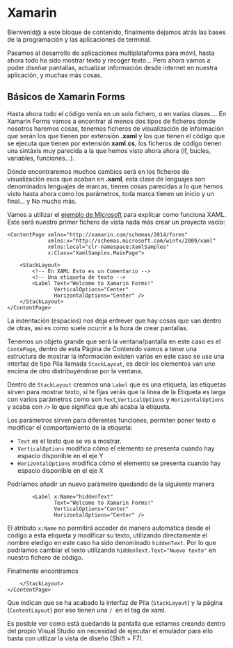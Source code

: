 # Xamarin
Bienvenid@ a este bloque de contenido, finalmente dejamos atrás las bases de la programación y las aplicaciones de terminal.

Pasamos al desarrollo de aplicaciones multiplataforma para móvil, hasta ahora todo ha sido mostrar texto y recoger texto... Pero ahora vamos a poder diseñar pantallas, actualizar información desde internet en nuestra aplicación, y muchas más cosas.


## Básicos de Xamarin Forms

Hasta ahora todo el código venía en un solo fichero, o en varias clases.... En Xamarin Forms vamos a encontrar al menos dos tipos de ficheros donde nosotros haremos cosas, tenemos ficheros de visualización de información que serán los que tienen por extensión **.xaml** y los que tienen el código que se ejecuta que tienen por extensión **xaml.cs**, los ficheros de código tienen una sintáxis muy parecida a la que hemos visto ahora ahora (if, bucles, variables, funciones...).

Dónde encontraremos muchos cambios será en los ficheros de visualización esos que acaban en   **.xaml**, esta clase de lenguajes son denominados lenguajes de marcas, tienen cosas parecidas a lo que hemos visto hasta ahora como los parámetros, toda marca tienen un inicio y un final... y No mucho más.

Vamos a utilizar el [ejemplo de Microsoft](https://docs.microsoft.com/es-es/xamarin/xamarin-forms/xaml/xaml-basics/get-started-with-xaml?tabs=windows ) para explicar como funciona XAML. Este será nuestro primer fichero de vista nada más crear un proyecto vacío:

```xaml
<ContentPage xmlns="http://xamarin.com/schemas/2014/forms"
             xmlns:x="http://schemas.microsoft.com/winfx/2009/xaml"
             xmlns:local="clr-namespace:XamlSamples"
             x:Class="XamlSamples.MainPage">

    <StackLayout>
        <!-- En XAML Esto es un Comentario -->
        <!-- Una etiqueta de texto -->
        <Label Text="Welcome to Xamarin Forms!"
               VerticalOptions="Center"
               HorizontalOptions="Center" />
    </StackLayout>
</ContentPage>
```

La indentación (espacios) nos deja entrever que hay cosas que van dentro de otras, así es como suele ocurrir a la hora de crear pantallas. 

Tenemos un objeto grande que será la ventana/pantalla en este caso es el ```ContePage```, dentro de esta Página de Contenido vamos a tener una estructura de mostrar la información existen varias en este caso se usa una interfaz de tipo Pila llamada ``StackLayout``, es decir los elementos van uno encima de otro distribuyéndose por la ventana.

Dentro de ``StackLayout`` creamos una ``Label`` que es una etiqueta, las etiquetas sirven para mostrar texto, si te fijas verás que la línea de la Etiqueta es larga con varios parámetros como son `Text`,`VerticalOptions` y `HorizontalOptions` y acaba con `/>` lo que significa que ahí acaba la etiqueta.

Los parámetros sirven para diferentes funciones, permiten poner texto o modificar el comportamiento de la etiqueta:

* `Text` es el texto que se va a mostrar.
* `VerticalOptions`   modifica cómo el elemento se presenta cuando hay espacio disponible en el eje Y 
* `HorizontalOptions`    modifica cómo el elemento se presenta cuando hay espacio disponible en el eje X

Podríamos añadir un nuevo parámetro quedando de la siguiente manera
```xaml
        <Label x:Name="hiddenText"
			   Text="Welcome to Xamarin Forms!"
               VerticalOptions="Center"
               HorizontalOptions="Center" />
```
El atributo ```x:Name``` no permitirá acceder de manera automática desde el código a esta etiqueta y modificar su texto, utilizando directamente el nombre eledigo en este caso ha sido denominado ```hiddenText```. 
Por lo que podríamos cambiar el texto utilizando ```hiddenText.Text="Nuevo texto"``` en nuestro fichero de código.

Finalmente encontramos 

```xaml
    </StackLayout>
</ContentPage>
```

Que indican que se ha acabado la interfaz de Pila (`StackLayout`) y la página (`ContentLayout`) por eso tienen una `/ `en el tag de xaml.

Es posible ver como está quedando la pantalla que estamos creando dentro del propio Visual Studio sin necesidad de ejecutar el emulador para ello basta con utilizar la vista de diseño (Shift + F7).